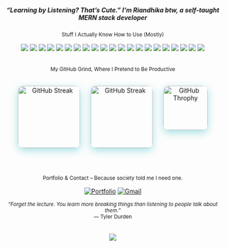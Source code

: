 <div align="center">
  
<h5><i>“Learning by Listening? That’s Cute.” </i>I'm Riandhika btw, a self-taught MERN stack developer</h5> 

<sub>Stuff I Actually Know How to Use (Mostly)</sub>
  
<div align="center">
  <img src="https://img.shields.io/badge/Python-3776AB?logo=python&logoColor=fff" />
  <img src="https://img.shields.io/badge/JavaScript-F7DF1E?logo=javascript&logoColor=000" />
  <img src="https://img.shields.io/badge/HTML-%23E34F26.svg?logo=html5&logoColor=white" />
  <img src="https://img.shields.io/badge/CSS-639?logo=css&logoColor=fff" />
  <img src="https://img.shields.io/badge/Sass-C69?logo=sass&logoColor=fff" />
  <img src="https://img.shields.io/badge/React-%2320232a.svg?logo=react&logoColor=%2361DAFB" />
  <img src="https://img.shields.io/badge/Redux-764ABC?logo=redux&logoColor=fff" />
  <img src="https://img.shields.io/badge/Tailwind%20CSS-%2338B2AC.svg?logo=tailwind-css&logoColor=white" />
  <img src="https://img.shields.io/badge/Vite-646CFF?logo=vite&logoColor=fff" />
  <img src="https://img.shields.io/badge/Node.js-6DA55F?logo=node.js&logoColor=white" />
  <img src="https://img.shields.io/badge/Express.js-%23404d59.svg?logo=express&logoColor=%2361DAFB" />
  <img src="https://img.shields.io/badge/MongoDB-%234ea94b.svg?logo=mongodb&logoColor=white" />
  <img src="https://img.shields.io/badge/Firebase-%23FF9900?logo=Firebase&logoColor=white" />
  <img src="https://img.shields.io/badge/Cloudinary-0089D6?logo=Cloudinary&logoColor=white" />
  <img src="https://img.shields.io/badge/npm-CB3837?logo=npm&logoColor=fff" />
  <img src="https://img.shields.io/badge/Postman-FF6C37.svg?logo=postman&logoColor=white" />
  <img src="https://img.shields.io/badge/Docker-0089D6?logo=Docker&logoColor=white" />
  <img src="https://img.shields.io/badge/Vercel-%23000000.svg?logo=vercel&logoColor=white" />
  <img src="https://img.shields.io/badge/Railway-000000.svg?logo=railway&logoColor=white" />
  <img src="https://img.shields.io/badge/GitHub-%23121011.svg?logo=github&logoColor=white" />
  <img src="https://img.shields.io/badge/Git-FF6C37.svg?logo=git&logoColor=white" />
</div>

<br/>

<sub>My GitHub Grind, Where I Pretend to Be Productive</sub>

  <div style="display: flex; flex-wrap: wrap; justify-content: center; gap: 24px; max-width: 1000px; margin: 30px auto;">
    <img
      src="https://streak-stats.demolab.com?user=Daffariandhika&theme=chartreuse-dark&hide_border=true"
      alt="GitHub Streak"
      height="140"
      style="border-radius: 12px; box-shadow: 0 6px 18px rgba(0, 173, 181, 0.35);"
    />
    <img
      src="https://github-readme-stats.vercel.app/api/top-langs/?username=Daffariandhika&layout=compact&size_weight=0.3&count_weight=0.3&hide=css,html&theme=chartreuse-dark&hide_border=true&hide_title=true"
      alt="GitHub Streak"
      height="140"
      style="border-radius: 12px; box-shadow: 0 6px 18px rgba(0, 173, 181, 0.35);"
    />
    <img
      src="https://github-profile-trophy.vercel.app/?username=Daffariandhika&theme=juicyfresh&no-bg=true&no-frame=true"
      alt="GitHub Throphy"
      height="100"
      style="border-radius: 12px; box-shadow: 0 6px 18px rgba(0, 173, 181, 0.35);"
    />
  </div>

<br/>

<sub>Portfolio & Contact – Because society told me I need one.</sub>
  
[![Portfolio](https://img.shields.io/badge/Portfolio-%23000000.svg?logo=vercel&logoColor=white)](https://bio-portfolio-five.vercel.app)
[![Gmail](https://img.shields.io/badge/Gmail-D14836?logo=gmail&logoColor=white)](mailto:muhammaddaffariandhika@gmail.com)

<div align="center">
  <sub><i>“Forget the lecture. You learn more breaking things than listening to people talk about them.”</i></sub>  
  <br/>
  <sub>— Tyler Durden</sub>
</div>

<br/>

![](https://api.visitorbadge.io/api/VisitorHit?user=Daffariandhika&repo=github-visitors-badge&countColor=%234ea94b&labelColor=%23404d59)
</div>
